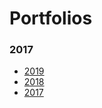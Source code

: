 # Portfolios

### 2017

- [2019](https://github.com/martincartledge/portfolios/tree/2019)
- [2018](https://github.com/martincartledge/portfolios/tree/2018)
- [2017](https://github.com/martincartledge/portfolios/tree/2017)
